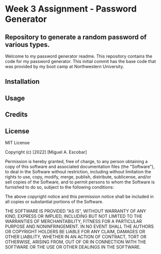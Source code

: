 # Week 3 Assignment - Password Generator
## Repository to generate a random password of various types.

Welcome to my password generator readme. This repository contains the code for my password generator. This initial commit has the base code that was provided by my boot camp at Northwestern University.

## Installation

## Usage

## Credits

## License

MIT License

Copyright (c) [2022] [Miguel A. Escobar]

Permission is hereby granted, free of charge, to any person obtaining a copy of this software and associated documentation files (the "Software"), to deal in the Software without restriction, including without limitation the rights to use, copy, modify, merge, publish, distribute, sublicense, and/or sell copies of the Software, and to permit persons to whom the Software is furnished to do so, subject to the following conditions:

The above copyright notice and this permission notice shall be included in all copies or substantial portions of the Software.

THE SOFTWARE IS PROVIDED "AS IS", WITHOUT WARRANTY OF ANY KIND, EXPRESS OR IMPLIED, INCLUDING BUT NOT LIMITED TO THE WARRANTIES OF MERCHANTABILITY, FITNESS FOR A PARTICULAR PURPOSE AND NONINFRINGEMENT. IN NO EVENT SHALL THE AUTHORS OR COPYRIGHT HOLDERS BE LIABLE FOR ANY CLAIM, DAMAGES OR OTHER LIABILITY, WHETHER IN AN ACTION OF CONTRACT, TORT OR OTHERWISE, ARISING FROM, OUT OF OR IN CONNECTION WITH THE SOFTWARE OR THE USE OR OTHER DEALINGS IN THE SOFTWARE.

